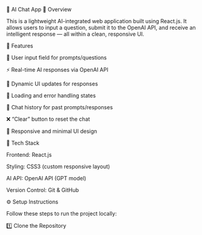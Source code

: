 🧠 AI Chat App
🚀 Overview

This is a lightweight AI-integrated web application built using React.js.
It allows users to input a question, submit it to the OpenAI API, and receive an intelligent response — all within a clean, responsive UI.

🧩 Features

📝 User input field for prompts/questions

⚡ Real-time AI responses via OpenAI API

🧠 Dynamic UI updates for responses

🔄 Loading and error handling states

💬 Chat history for past prompts/responses

❌ “Clear” button to reset the chat

🌙 Responsive and minimal UI design

🧰 Tech Stack

Frontend: React.js

Styling: CSS3 (custom responsive layout)

AI API: OpenAI API (GPT model)

Version Control: Git & GitHub

⚙️ Setup Instructions

Follow these steps to run the project locally:

1️⃣ Clone the Repository
